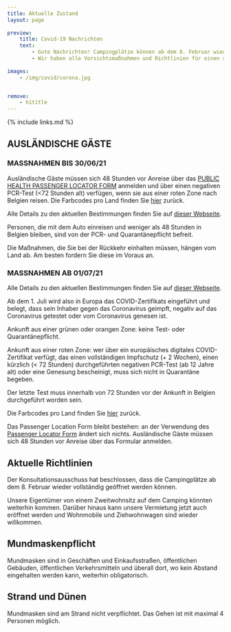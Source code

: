 ```yaml
---
title: Aktuelle Zustand
layout: page
    
preview:
    title: Covid-19 Nachrichten
    text:
        - Gute Nachrichten! Campingplätze können ab dem 8. Februar wieder geöffnet werden. 
        - Wir haben alle Vorsichtsmaßnahmen und Richtlinien für einen sicheren Aufenthalt aufgelistet.
        
images: 
    - /img/covid/corona.jpg


remove:
    - h1title
---
```


{% include links.md %}

## AUSLÄNDISCHE GÄSTE
### MASSNAHMEN BIS 30/06/21
Ausländische Gäste müssen sich 48 Stunden vor Anreise über das [PUBLIC HEALTH PASSENGER LOCATOR FORM](https://travel.info-coronavirus.be/de/public-health-passenger-locator-form)  anmelden und über einen negativen PCR-Test (<72 Stunden alt) verfügen, wenn sie aus einer roten Zone nach Belgien reisen. Die Farbcodes pro Land finden Sie [hier](https://www.info-coronavirus.be/de/farbcode-pro-land/) zurück. 

Alle Details zu den aktuellen Bestimmungen finden Sie auf [dieser Webseite](https://www.info-coronavirus.be/de/reisen/).

Personen, die mit dem Auto einreisen und weniger als 48 Stunden in Belgien bleiben, sind von der PCR- und Quarantänepflicht befreit.

Die Maßnahmen, die Sie bei der Rückkehr einhalten müssen, hängen vom Land ab. Am besten fordern Sie diese im Voraus an.

### MASSNAHMEN AB 01/07/21
Alle Details zu den aktuellen Bestimmungen finden Sie auf [dieser Webseite](https://www.info-coronavirus.be/de/reisen/).

Ab dem 1. Juli wird also in Europa das COVID-Zertifikats eingeführt und belegt, dass sein Inhaber gegen das Coronavirus geimpft, negativ auf das Coronavirus getestet oder vom Coronavirus genesen ist.

Ankunft aus einer grünen oder orangen Zone: keine Test- oder Quarantänepflicht.

Ankunft aus einer roten Zone: wer über ein europäisches digitales COVID-Zertifikat verfügt, das einen vollständigen Impfschutz (+ 2 Wochen), einen kürzlich (< 72 Stunden) durchgeführten negativen PCR-Test (ab 12 Jahre alt) oder eine Genesung bescheinigt, muss sich nicht in Quarantäne begeben.

Der letzte Test muss innerhalb von 72 Stunden vor der Ankunft in Belgien durchgeführt worden sein.

Die Farbcodes pro Land finden Sie [hier](https://www.info-coronavirus.be/de/farbcode-pro-land/) zurück. 

Das Passenger Location Form bleibt bestehen: an der Verwendung des [Passenger Locator Form](https://travel.info-coronavirus.be/nl/public-health-passenger-locator-form) ändert sich nichts.
Ausländische Gäste müssen sich 48 Stunden vor Anreise über das Formular anmelden.


## Aktuelle Richtlinien
Der Konsultationsausschuss hat beschlossen, dass die Campingplätze ab dem 8. Februar wieder vollständig geöffnet werden können.

Unsere Eigentümer von einem Zweitwohnsitz auf dem Camping könnten weiterhin kommen. Darüber hinaus kann unsere Vermietung jetzt auch eröffnet werden und Wohnmobile und Ziehwohnwagen sind wieder willkommen.

## Mundmaskenpflicht
Mundmasken sind in Geschäften und Einkaufsstraßen, öffentlichen Gebäuden, öffentlichen Verkehrsmitteln und überall dort, wo kein Abstand eingehalten werden kann, weiterhin obligatorisch.

## Strand und Dünen
Mundmasken sind am Strand nicht verpflichtet. Das Gehen ist mit maximal 4 Personen möglich.
